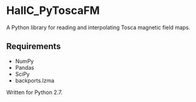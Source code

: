 # HallC_PyToscaFM

A Python library for reading and interpolating Tosca magnetic field maps.

## Requirements

- NumPy
- Pandas
- SciPy
- backports.lzma

Written for Python 2.7.
